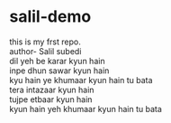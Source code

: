 # salil-demo
this is my frst repo.
<br>
author- Salil subedi
<br> 
dil yeh be karar kyun hain
<br> 
inpe dhun sawar kyun hain
<br>
kyu hain ye khumaar kyun hain tu bata
<br>
tera intazaar kyun hain
<br>
tujpe etbaar kyun hain
<br>
kyun hain yeh khumaar kyun hain tu bata
<br> 

